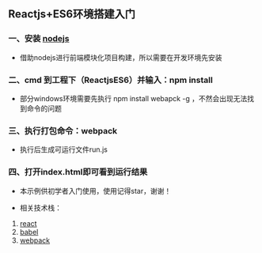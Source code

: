 ## Reactjs+ES6环境搭建入门

### 一、安装 [nodejs](https://nodejs.org/en/ "Title")

* 借助nodejs进行前端模块化项目构建，所以需要在开发环境先安装

### 二、cmd 到工程下（ReactjsES6）并输入：npm install

* 部分windows环境需要先执行 npm install webapck -g ，不然会出现无法找到命令的问题

### 三、执行打包命令：webpack

* 执行后生成可运行文件run.js

### 四、打开index.html即可看到运行结果

* 本示例供初学者入门使用，使用记得star，谢谢！

* 相关技术栈：

1. [react](https://facebook.github.io/react/ "Title")
2. [babel](http://babeljs.io/ "Title")
3. [webpack](http://webpack.github.io/ "Title")